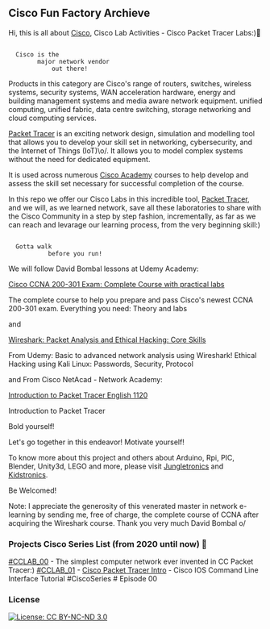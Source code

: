 ## Cisco Fun Factory Archieve
Hi, this is all about [Cisco](https://www.cisco.com/),
Cisco Lab Activities - Cisco Packet Tracer Labs:):rocket:


```

  Cisco is the  
        major network vendor  
            out there!

```
Products in this category are Cisco's range of routers, switches, 
wireless systems, security systems, WAN acceleration hardware, 
energy and building management systems and media aware network equipment. 
unified computing, unified fabric, data centre switching, 
storage networking and cloud computing services.

[Packet Tracer](https://www.netacad.com/courses/packet-tracer) is an exciting network design, 
simulation and modelling tool that allows you to 
develop your skill set in networking, cybersecurity, 
and the Internet of Things (IoT)\o/. It allows you to model 
complex systems without the need for dedicated equipment. 

It is used across numerous [Cisco Academy](https://www.cisco.com/c/m/en_sg/partners/cisco-networking-academy/index.html) courses to help develop 
and assess the skill set necessary for successful completion of the course.

In this repo we offer our Cisco Labs in this incredible tool, [Packet Tracer](https://www.netacad.com/courses/packet-tracer),
and we will, as we learned network, save all these laboratories to share with the 
Cisco Community in a step by step fashion, incrementally, as far as we can reach 
and levarage our learning process, from the very beginning skill:)

```

  Gotta walk 
           before you run!

```

We will follow David Bombal lessons at Udemy Academy:

[Cisco CCNA 200-301 Exam: Complete Course with practical labs](https://www.udemy.com/course/cisco-ccent-icnd1-100-105-complete-course-sims-and-gns3/) 

The complete course to help you prepare and pass Cisco's 
newest CCNA 200-301 exam. Everything you need: Theory and labs

and 

[Wireshark: Packet Analysis and Ethical Hacking: Core Skills](https://www.udemy.com/course/wireshark-packet-analysis-and-ethical-hacking-core-skills/)

From Udemy: Basic to advanced network analysis using Wireshark! 
Ethical Hacking using Kali Linux: Passwords, Security, Protocol

and From Cisco NetAcad - Network Academy:

[Introduction to Packet Tracer English 1120](https://news-blogs.cisco.com/americas/pt/tag/netacad/?dtid=osscdc000283)

Introduction to Packet Tracer


Bold yourself!

Let's go together in this endeavor! Motivate yourself!

To know more about this project and others about Arduino, Rpi, PIC, Blender, Unity3d, LEGO and more,
please visit [Jungletronics](https://medium.com/jungletronics) and [Kidstronics](https://medium.com/kidstronics).

Be Welcomed!

Note: I appreciate the generosity of this venerated master in network e-learning by sending me, 
free of charge, the complete course of CCNA after acquiring the Wireshark course. Thank you very much David Bombal o/

### Projects Cisco Series List (from 2020 until now) :ant:

[#CCLAB_00](saves/) - The simplest computer network ever invented in CC Packet Tracer:)
[#CCLAB_01](saves/) - [Cisco Packet Tracer Intro](https://medium.com/jungletronics/cisco-packet-tracer-intro-88c7d9d42b2) - Cisco IOS Command Line Interface Tutorial #CiscoSeries # Episode 00


### License

[![License: CC BY-NC-ND 3.0](https://img.shields.io/badge/License-CC%20BY--NC--ND%203.0-lightgrey.svg)](https://creativecommons.org/licenses/by-nc-nd/3.0/)

